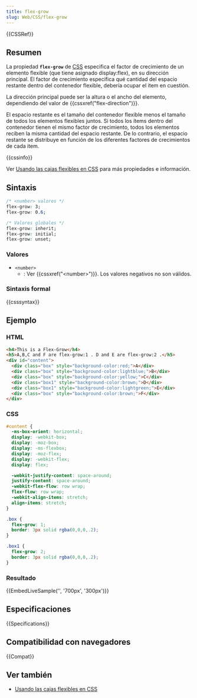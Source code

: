 ```yaml
---
title: flex-grow
slug: Web/CSS/flex-grow
---
```


{{CSSRef}}

## Resumen

La propiedad **`flex-grow`** de [CSS](/es/docs/Web/CSS) especifica el factor de crecimiento de un elemento flexible (que tiene asignado display:flex), en su dirección principal. El factor de crecimiento especifica qué cantidad del espacio restante dentro del contenedor flexible, debería ocupar el item en cuestión.

La dirección principal puede ser la altura o el ancho del elemento, dependiendo del valor de {{cssxref("flex-direction")}}.

El espacio restante es el tamaño del contenedor flexible menos el tamaño de todos los elementos flexibles juntos. Si todos los ítems dentro del contenedor tienen el mismo factor de crecimiento, todos los elementos reciben la misma cantidad del espacio restante. De lo contrario, el espacio restante se distribuye en función de los diferentes factores de crecimientos de cada item.

{{cssinfo}}

Ver [Usando las cajas flexibles en CSS](/es/docs/Web/CSS/CSS_Flexible_Box_Layout/Usando_las_cajas_flexibles_CSS) para más propiedades e información.

## Sintaxis

```css
/* <number> valores */
flex-grow: 3;
flex-grow: 0.6;

/* Valores globales */
flex-grow: inherit;
flex-grow: initial;
flex-grow: unset;
```

### Valores

- `<number>`
  - : Ver {{cssxref("&lt;number&gt;")}}. Los valores negativos no son válidos.

### Sintaxis formal

{{csssyntax}}

## Ejemplo

### HTML

```html
<h4>This is a Flex-Grow</h4>
<h5>A,B,C and F are flex-grow:1 . D and E are flex-grow:2 .</h5>
<div id="content">
  <div class="box" style="background-color:red;">A</div>
  <div class="box" style="background-color:lightblue;">B</div>
  <div class="box" style="background-color:yellow;">C</div>
  <div class="box1" style="background-color:brown;">D</div>
  <div class="box1" style="background-color:lightgreen;">E</div>
  <div class="box" style="background-color:brown;">F</div>
</div>
```

### CSS

```css
#content {
  -ms-box-orient: horizontal;
  display: -webkit-box;
  display: -moz-box;
  display: -ms-flexbox;
  display: -moz-flex;
  display: -webkit-flex;
  display: flex;

  -webkit-justify-content: space-around;
  justify-content: space-around;
  -webkit-flex-flow: row wrap;
  flex-flow: row wrap;
  -webkit-align-items: stretch;
  align-items: stretch;
}

.box {
  flex-grow: 1;
  border: 3px solid rgba(0,0,0,.2);
}

.box1 {
  flex-grow: 2;
  border: 3px solid rgba(0,0,0,.2);
}
```

### Resultado

{{EmbedLiveSample('', '700px', '300px')}}

## Especificaciones

{{Specifications}}

## Compatibilidad con navegadores

{{Compat}}

## Ver también

- [Usando las cajas flexibles en CSS](/es/docs/Web/CSS/CSS_Flexible_Box_Layout/Usando_las_cajas_flexibles_CSS)
